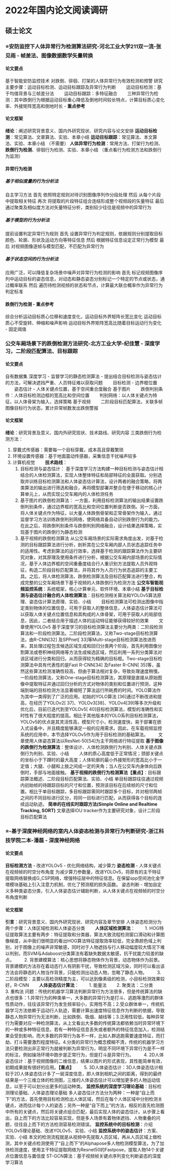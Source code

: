# 2022年国内论文阅读调研
## 硕士论文
### ⭐安防监控下人体异常行为检测算法研究-河北工业大学211双一流-张见雨 - 帧差法、图像数据数学矢量转换
#### 论文要点
基于智能安防监控技术
对跌倒、徘徊、打架的人体异常行为有效检测和预警
研究主要步骤：运动目标检测、运动目标跟踪及异常行为判断
    &emsp;&emsp;运动目标检测：基于均值背景与三帧差分法
    &emsp;&emsp;运动目标跟踪：多特征融合
    &emsp;&emsp;三种异常行为检测：其中跌倒行为根据运动目标重心降低及倒地时间较长特点，计算目标质心变化率、外接矩阵宽高和倒地时长 - **重点参考**
#### 论文框架
**绪论**：阐述研究背景意义、国内外研究现状、研究内容与论文安排
**运动目标检测**：常见算法、文章算法、实验、本章小结
**运动目标跟踪**：常见算法、本文算法、实验、本章小结 （不需要）
**人体异常行为检测**：常用方法、打架行为检测、**跌倒行为检测**、徘徊行为检测、实验、本章小结 （重点看行为检测方法和跌倒行为监测）
#### 异常行为检测
##### 基于相似度量的行为分析法
自主学习方法
首先 依照特定规则对待识别图像序列作分段处理
然后 从每个片段中提取相关特征
再次 将提取的片段特征组合连结形成整个视频段的矢量特征
最后 通过聚类及相似度方法对矢量特征分析，类别较少往往是视频中的异常行为
##### 基于模型的行为分析法
提前设置判定异常行为规则
首先 设置异常行为判定规则，依据规则分别提取目标颜色、轮廓、形状及运动方向等特征信息
然后 根据特征信息设定正常行为模型
最后 对视频图像逐帧与模型匹配，不匹配为异常行为
##### 基于状态空间的行为分析法
应用广泛，可以降低复杂场景中噪声对异常行为检测的影响
首先 标记视频图像序列中运动目标的姿态信息，对动态和静态姿态分别标记一个特定的节点或状态，通过概率联系
然后 遍历待检测视频的状态和节点，计算最大联合概率作为异常行为判定标准
#### 跌倒行为检测 - 重点参考
综合分析运动目标质心位移和速度变化，运动目标外界矩阵长宽比变化
运动目标质心不受旋转、伸缩和噪声影响
运动目标外界矩阵宽高比随着目标运动行为变化 - 固定阈值
### 公交车厢场景下的跌倒检测方法研究-北方工业大学-纪佳慧 - 深度学习，二阶段匹配算法、目标跟踪
#### 论文要点
自有数据集
深度学习 - 监督学习的静态检测算法 - 提出结合目标检测与姿态估计的方法，可解决遮挡严重、人员特征难以获取问题
    &emsp;&emsp;目标检测 - 边界框位置
    &emsp;&emsp;姿态估计 - 人体关键点位置，基于空间重合度融合
基于图片
    &emsp;&emsp;跌倒判别条件：人体目标检测边框的宽高比和空间位置
    &emsp;&emsp;判别网络：以人体关键点为特征，以人体骨架为输入，选择策略
基于视频
    &emsp;&emsp;二阶段目标匹配算法，关联多帧图像目标行为状态，累计异常帧数发出跌倒警报
#### 论文框架
**绪论**：研究背景及意义、国内外研究现状、技术路线、研究内容
三类跌倒行为检测方法：
1. 穿戴式传感器：需要每一个目标穿戴，成本高且穿戴繁琐
2. 环境设置传感器：基于地面震动传感器，采集信息干扰噪声较多
3. 计算机视觉
    &emsp;&emsp;**技术路线**：
    1. 目标检测与姿态估计：
    基于深度学习方法构建一种目标检测与姿态估计相结合的人体检测算法，实现人体整体特征和局部特征的全面获取。分别选取并训练目标检测算法和人体姿态估计算法，设计两者的融合策略，将两类算法的输出进行筛选和融合，再将模型部署并整合在便于移动的核心计算单元上，从而实现公交车厢内的人体检测任务
    2. 基于图片的跌倒检测算法：
    一方面，利用目标检测算法的输出结果设置跌倒判别条件，通过边界框的宽高比和空间位置判断是否跌倒。另一方面，将人体关键点作为特征，以大量人体跌倒骨架和正常骨架作为输入，通过监督学习方法训练跌倒判别网络，使网络具备自动识别跌倒行为的能力。在此之后，将跌倒判别条件与跌倒判别网络融合，设计结果选择策略，实现基于图片的跌倒行为静态检测
    3. 基于视频的跌倒检测算法
    从公交车厢场景的实际需求角度出发，对基于检测的目标跟踪算法进行分析，剖析其在公交车厢内部人员状态追踪任务中的适用性。考虑到算法的运行效率，选择基于检测的跟踪算法作为主要研究对象，对其原理及使用条件进行分析，根据公交车厢内部场景的实际情况，基于人体边界框的空间重叠度结合行人重识别方法提取人员外观特征，构造二阶段目标匹配算法，并将其作为人员行为状态追踪的主要工具。之后，将人体检测算法、跌倒检测算法及目标匹配算法进行整合，构成完整的公交车厢场景下基于视频的人体跌倒行为检测方法
**公交车智能视频监控系统**：系统框架，核心计算单元、软件环境、本章小结
**基于目标检测与姿态估计融合的人体检测算法**：目标检测相关算法和YOLOv5算法原理、姿态估计算法原理、实验、小结
    &emsp;&emsp;目标检测算法可检测出图像中指定类别物体的位置信息，可用于获取人的整体信息，人体姿态估计算法可以获取人体关键点位置信息和其构成的人体骨架，可用于获取人的局部信息，因此，二者结合用于描述人体的运动特征能够获得较好的效果
    &emsp;&emsp;文章使用YOLOv5
基于深度学习的目标检测算法主要分为两类：二阶段检测算法和一阶段检测算法。二阶段检测算法，又称Two-stage目标检测算法，由R-CNN[32] 及SPPnet[ 33]等Multi-stage目标检测算法改进而来，其处理过程包含候选区域生成和回归分类两个阶段，首先利用图像分割算法或卷积神经网络等方法生成候选区域，然后利用一系列分类算法对该区域进行分类和回归，从而获得较为精确的目标框。Two-stage目标检测算法中具有代表性的是Fast R-CNN[34] 及Faster R-CNN[ 35]等，虽然这些算法检测准确性较高，但由于算法相对复杂，导致处理速度稍慢。一阶段检测算法，又称One-stage目标检测算法，其原理是直接从原始图像中提取特征并通过回归分析的方式对物体的类别和位置进行预测，这种端到端的目标检测方法显著缩短了算法运行所耗费的时间。YOLO算法作为其中一类得到了广泛的应用。初始的YOLO算法 [36]通过不断改进和提高，在经历了YOLOv2[ 37]、YOLOv3[38]、YOLOv4[39]等多次升级和优化后，目前已迭代到至YOLOv5[ 40]目标检测算法，模型的准确性和实时性有了很大程度的提高。相比于其他版本的YOLO系列目标检测算法，YOLOv5的优点是其灵活性高，模型尺寸小，检测速度快，易于部署在嵌入式设备中，并且精度能够满足一般的应用需求。因此，在车载视频监控系统的应用中，本节选择YOLOv5作为用于目标检测的基础算法。
    &emsp;&emsp;文章使用人体姿态算法以ResNet-50[54]为主干网络进行特征提取
**基于图像的跌倒行为检测算法**：整体设计、人体检测跌倒行为判别、人体关键点跌倒行为判别、实验、小结
    &emsp;&emsp;人体的质心高度低于正常情况；颈部关键点的坐标小于下蹲时的最大高度；人体轮廓的最小外接矩形的宽高比小于一定值；大腿、小腿和上肢之间成一定的夹角；当人在公交车内身体向后跌倒时，手部与地面接触。
**基于视频的跌倒行为检测算法【重点】**：目标跟踪算法概述、二阶段目标匹配算法、实验、小结
单目标跟踪往往通过视频内初始帧的待跟踪目标的尺寸和位置，预测该目标在后续帧的尺寸和位置。相比于单目标跟踪，多目标跟踪需同时跟踪多个目标，并对相邻两帧之间的不同目标进行区分，将同一目标进行匹配，从而获得各个目标的连续运动轨迹。
**简单的在线实时跟踪方法(Simple Online and Realtime Tracking, SORT)**
文章选择IOU tracker作为主要研究对象，设计二阶段目标匹配算法
### ⭐-基于深度神经网络的室内人体姿态检测与异常行为判断研究-浙江科技学院二本-潘磊 - 深度神经网络
#### 论文要点
**目标检测方法** - 改进YOLOv5 - 优化网络结构，减少算力
**姿态检测** - 人体关键点在视频帧的时空分布角度
为减少算力参数量，改进YOLOv5，将原有的主干特征提取网络替换成G_CSP网络，增强特征层中的特征信息。在保留spp空间池化金字塔模块基础上引入注意力机制，优化了预测框的损失函数。
姿态判断 - 增加自定义多种类姿态分类，引入人体姿态估计辅助判断，从人体关键点在视频帧的时空分布角度判断
#### 论文框架
**引言**：研究背景意义、国内外研究现状、研究内容及章节安排
人体姿态检测分为两个步骤：人体区域检测和人体姿态分类
    &emsp;&emsp;**人体区域检测算法**：
    &emsp;&emsp;1. HOG特征提取算法主要有两步：特征提取和分类器，算法大致流程检测窗口滑动和计算图像梯度，从中我们很明显的看出HOG算法特征提取效率较低，完全靠颜色域上判别，对于图像上的噪声非常敏感，同时对于人物遮挡与行人移动幅度较大情况下难以判别，而SVM与Adaboost分类算法有着缺失数据太敏感，抗干扰能力较差的缺点。
    &emsp;&emsp;2. 背景建模算法：核心思想将静态物体作为背景，动态物体作为前景。背景建模的方法存在着动态行人有阴影干扰，导致检测区域污染，同时可以看出该方法会将静态的人物当作背景，只能检测出动态人物，忽略了静态人物。
    &emsp;&emsp;3. 二阶段模型：主要以高检测精度为主，可以达到像素级的检测，小目标检测效果较好。R-CNN
    &emsp;&emsp;**人体姿态估计算法**：
    &emsp;&emsp;1. 能量法
    &emsp;&emsp;2. 聚类法：二分类
    &emsp;&emsp;3. 重构法
    问题：传统的机器学习算法判断异常行为方法很多，但是传统算法的缺点也很多：1.异常行为的种类单一，大多数的异常行为是打斗、逃跑等激烈的群体性质动作，往往该异常行为发生频率较小，实用性不高；2.受众群体单一，传统机器学习方法依赖于运动行人轨迹，需要计算出速度特征信息作为判断的依据，导致静态人物异常行为无法判断，比如跌倒、吸烟、越线等；3.泛用性较低，每种异常行为需要对应一种检测算法，从上文看出大多数的传统算法都依赖当时异常环境下的一种或多种特征信息，若有一种特征信息丢失或者额外的特征信息加入，检测结果会受到影响，而大多数的异常行为各不一样，比如人群逃跑需要速度特征，而打劫、打斗需要激烈程度特征。4.分类的异常行为概念模糊不清，传统的机器学习方法只要检测出非正常行为就被判断为异常行为，明显不同环境下异常行为是不一样的标注，例如操场环境中跑步是正常行为，但是打斗是异常行为。
    &emsp;&emsp;4. 2D人体姿态估计：基于视频图像的二维信息，结果以图片的形式表现，其性能简单有效，初期成果就有很好的应用。**【重点】**
    &emsp;&emsp;5. 3D人体姿态估计：3D人体姿态估计相较于2D人体姿态估计多了一层深度信息，即人体到相机之间的距离，得到的最终结果是一个三维立体的检测图，三维的人体姿态估计可以增加更多的人物运动信息，以至于可以划分出更多的运动种类。
**监控系统的深度学习理论基础**：目标检测理论基础、人体姿态理论基础
多人姿态估计方法分为两种：一种是“自上而下”的方法，首先使用目标检测检出人体区域，然后在每个人体区域中分别检测关键点，进而估计每个人的姿态；另外一种是“自下而上”的方法，相反的首先检测图中所有的关键点，然后将关键点组合匹配，最后实现人体的姿态估计。从步骤上看出，自上而下的方法比较容易实现，但是多人场景有着物体遮挡、人物重叠的问题，往往自上而下的方法检测容易检测错误。
**监控系统中的目标检测**：介绍YOLOv5理论基础、改进YOLOv5、实验、小结
**监控系统中的姿态估计**：方案、实验、小结
本文的检测流程就是从视频中先提取人员区域，再从人员区域上做检测，其中关键点检测使用了“自上而下”的Alphapose多人物检测模型算法，为了加快检测速度，使用主干特征提取网络为Resnet50的Fastpose，提取人物14个关键点位置信息与置信度
ST-GCN算法：基于视频帧关键点序列变化判断姿态的深度学习算法



